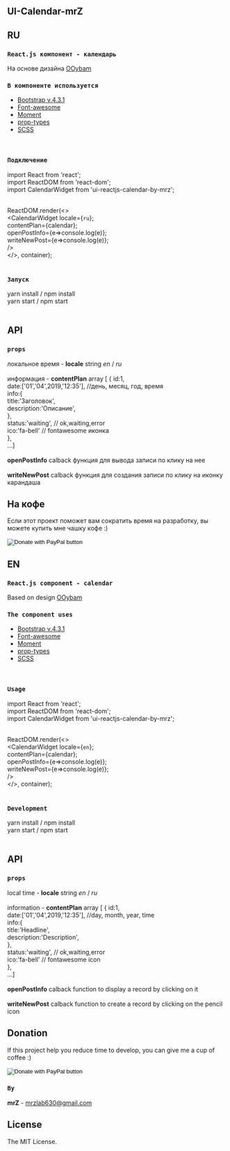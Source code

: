 ## UI-Calendar-mrZ


## RU

### `React.js компонент - календарь`
На основе дизайна [OOybam](https://codepen.io/chrisdpratt/pen/OOybam) 
<br/>

### `В компоненте используется`
* [Bootstrap v.4.3.1](https://getbootstrap.com/docs/4.0/getting-started/introduction/) 
* [Font-awesome](https://fontawesome.ru) 
* [Moment](http://momentjs.com/) 
* [prop-types](https://reactjs.org/docs/typechecking-with-proptypes.html) 
* [SCSS](https://sass-lang.com/) 
<br/>

### `Подключение`
import React from 'react';<br/>
import ReactDOM from 'react-dom';<br/>
import CalendarWidget from 'ui-reactjs-calendar-by-mrz';<br/>
<br/>

ReactDOM.render(<><br/>
                <CalendarWidget
                locale={`ru`};<br/>
                 contentPlan={calendar};<br/>
                 openPostInfo={e=>console.log(e)};<br/>
                 writeNewPost={e=>console.log(e)};<br/>
                 /><br/>
                 </>, container);<br/>
                 <br/>
                 
### `Запуск`
yarn install / npm install<br/>
yarn start / npm start<br/>
<br/>


## API

### `props`

локальное время - **locale** string *en* / *ru*
<br/>
<br/>
информация - **contentPlan** array [ {
                                   id:1,<br/>
                                   date:['01','04',2019,'12:35'], //день, месяц, год, время<br/>
                                   info:{<br/>
                                       title:'Заголовок',<br/>
                                       description:'Описание',<br/>
                                   },<br/>
                                   status:'waiting', // ok,waiting,error<br/>
                                   ico:'fa-bell' // fontawesome иконка<br/>
                               },<br/>
                               ...]
<br/>
<br/>
**openPostInfo** calback функция для вывода записи по клику на нее
<br/>
<br/>
**writeNewPost** calback функция для создания записи по клику на иконку карандаша
<br/>

## На кофе
Если этот проект поможет вам сократить время на разработку, вы можете купить мне чашку кофе :)

<form action="https://www.paypal.com/cgi-bin/webscr" method="post" target="_top">
<input type="hidden" name="cmd" value="_s-xclick" />
<input type="hidden" name="hosted_button_id" value="3FYLY9YVBTSEL" />
<input type="image" src="https://www.paypalobjects.com/en_US/RU/i/btn/btn_donateCC_LG.gif" border="0" name="submit" title="PayPal - The safer, easier way to pay online!" alt="Donate with PayPal button" />
<img alt="" border="0" src="https://www.paypal.com/en_RU/i/scr/pixel.gif" width="1" height="1" />
</form>



## EN


### `React.js component - calendar`
Based on design [OOybam](https://codepen.io/chrisdpratt/pen/OOybam) 
<br/>

### `The component uses`
* [Bootstrap v.4.3.1](https://getbootstrap.com/docs/4.0/getting-started/introduction/) 
* [Font-awesome](https://fontawesome.ru) 
* [Moment](http://momentjs.com/) 
* [prop-types](https://reactjs.org/docs/typechecking-with-proptypes.html) 
* [SCSS](https://sass-lang.com/) 
<br/>

### `Usage`
import React from 'react';<br/>
import ReactDOM from 'react-dom';<br/>
import CalendarWidget from 'ui-reactjs-calendar-by-mrz';<br/>
<br/>

ReactDOM.render(<><br/>
                <CalendarWidget
                locale={`en`};<br/>
                 contentPlan={calendar};<br/>
                 openPostInfo={e=>console.log(e)};<br/>
                 writeNewPost={e=>console.log(e)};<br/>
                 /><br/>
                 </>, container);<br/>
                 <br/>
                 
### `Development`
yarn install / npm install<br/>
yarn start / npm start<br/>
<br/>


## API

### `props`

local time - **locale** string *en* / *ru*
<br/>
<br/>
information - **contentPlan** array [ {
                                   id:1,<br/>
                                   date:['01','04',2019,'12:35'], //day, month, year, time<br/>
                                   info:{<br/>
                                       title:'Headline',<br/>
                                       description:'Description',<br/>
                                   },<br/>
                                   status:'waiting', // ok,waiting,error<br/>
                                   ico:'fa-bell' // fontawesome icon<br/>
                               },<br/>
                               ...]
<br/>
<br/>
**openPostInfo** calback function to display a record by clicking on it
<br/>
<br/>
**writeNewPost** calback function to create a record by clicking on the pencil icon
<br/>

## Donation
If this project help you reduce time to develop, you can give me a cup of coffee :)

<form action="https://www.paypal.com/cgi-bin/webscr" method="post" target="_top">
<input type="hidden" name="cmd" value="_s-xclick" />
<input type="hidden" name="hosted_button_id" value="3FYLY9YVBTSEL" />
<input type="image" src="https://www.paypalobjects.com/en_US/RU/i/btn/btn_donateCC_LG.gif" border="0" name="submit" title="PayPal - The safer, easier way to pay online!" alt="Donate with PayPal button" />
<img alt="" border="0" src="https://www.paypal.com/en_RU/i/scr/pixel.gif" width="1" height="1" />
</form>


### `By`
**mrZ** - mrzlab630@gmail.com

## License

The MIT License.



